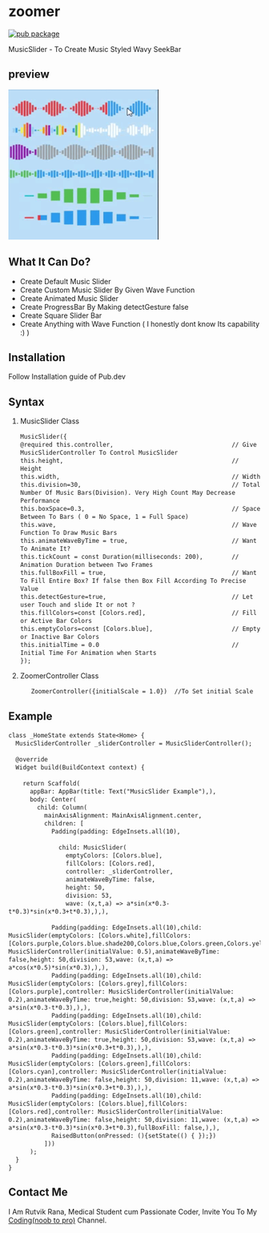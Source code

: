 # zoomer
[![pub package](https://img.shields.io/pub/v/music_slider.svg)](https://pub.dartlang.org/packages/music_slider)

MusicSlider - To Create Music Styled Wavy SeekBar

## preview
<img src="https://raw.githubusercontent.com/RutvikRana/music_slider/main/video_example/giffy.gif" alt="Example App" width="300" height="300">

## What It Can Do?
* Create Default Music Slider
* Create Custom Music Slider By Given Wave Function
* Create Animated Music Slider
* Create ProgressBar By Making detectGesture false
* Create Square Slider Bar
* Create Anything with Wave Function ( I honestly dont know Its capability :) )

## Installation
Follow Installation guide of Pub.dev

## Syntax

1. MusicSlider Class
      ```
      MusicSlider({
      @required this.controller,                                 // Give MusicSliderController To Control MusicSlider
      this.height,                                               // Height
      this.width,                                                // Width
      this.division=30,                                          // Total Number Of Music Bars(Division). Very High Count May Decrease Performance
      this.boxSpace=0.3,                                         // Space Between To Bars ( 0 = No Space, 1 = Full Space)
      this.wave,                                                 // Wave Function To Draw Music Bars
      this.animateWaveByTime = true,                             // Want To Animate It?
      this.tickCount = const Duration(milliseconds: 200),        // Animation Duration between Two Frames
      this.fullBoxFill = true,                                   // Want To Fill Entire Box? If false then Box Fill According To Precise Value
      this.detectGesture=true,                                   // Let user Touch and slide It or not ?
      this.fillColors=const [Colors.red],                        // Fill or Active Bar Colors
      this.emptyColors=const [Colors.blue],                      // Empty or Inactive Bar Colors
      this.initialTime = 0.0                                     // Initial Time For Animation when Starts
      });
      ```

2. ZoomerController Class

          ZoomerController({initialScale = 1.0})  //To Set initial Scale
          
## Example

```
class _HomeState extends State<Home> {
  MusicSliderController _sliderController = MusicSliderController();

  @override
  Widget build(BuildContext context) {

    return Scaffold(
      appBar: AppBar(title: Text("MusicSlider Example"),),
      body: Center(
        child: Column(
          mainAxisAlignment: MainAxisAlignment.center,
          children: [
            Padding(padding: EdgeInsets.all(10),
            
              child: MusicSlider(
                emptyColors: [Colors.blue],
                fillColors: [Colors.red],
                controller: _sliderController,
                animateWaveByTime: false,
                height: 50,
                division: 53,
                wave: (x,t,a) => a*sin(x*0.3-t*0.3)*sin(x*0.3+t*0.3),),),
            
            Padding(padding: EdgeInsets.all(10),child: MusicSlider(emptyColors: [Colors.white],fillColors: [Colors.purple,Colors.blue.shade200,Colors.blue,Colors.green,Colors.yellow,Colors.orange,Colors.red],controller: MusicSliderController(initialValue: 0.5),animateWaveByTime: false,height: 50,division: 53,wave: (x,t,a) => a*cos(x*0.5)*sin(x*0.3),),),
            Padding(padding: EdgeInsets.all(10),child: MusicSlider(emptyColors: [Colors.grey],fillColors: [Colors.purple],controller: MusicSliderController(initialValue: 0.2),animateWaveByTime: true,height: 50,division: 53,wave: (x,t,a) => a*sin(x*0.3-t*0.3),),),
            Padding(padding: EdgeInsets.all(10),child: MusicSlider(emptyColors: [Colors.blue],fillColors: [Colors.green],controller: MusicSliderController(initialValue: 0.2),animateWaveByTime: true,height: 50,division: 53,wave: (x,t,a) => a*sin(x*0.3-t*0.3)*sin(x*0.3+t*0.3),),),
            Padding(padding: EdgeInsets.all(10),child: MusicSlider(emptyColors: [Colors.green],fillColors: [Colors.cyan],controller: MusicSliderController(initialValue: 0.2),animateWaveByTime: false,height: 50,division: 11,wave: (x,t,a) => a*sin(x*0.3-t*0.3)*sin(x*0.3+t*0.3),),),
            Padding(padding: EdgeInsets.all(10),child: MusicSlider(emptyColors: [Colors.blue],fillColors: [Colors.red],controller: MusicSliderController(initialValue: 0.2),animateWaveByTime: false,height: 50,division: 11,wave: (x,t,a) => a*sin(x*0.3-t*0.3)*sin(x*0.3+t*0.3),fullBoxFill: false,),),
            RaisedButton(onPressed: (){setState(() { });})
          ]))
      );
  }
}
```

## Contact Me

I Am Rutvik Rana, Medical Student cum Passionate Coder, Invite You To My [Coding(noob to pro)](https://t.me/coding_noob_to_pro) Channel.
